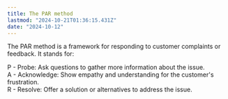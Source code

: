 ```yaml
---
title: The PAR method
lastmod: "2024-10-21T01:36:15.431Z"
date: "2024-10-12"
---
```


The PAR method is a framework for responding to customer complaints or feedback. It stands for:

P - Probe: Ask questions to gather more information about the issue.\
A - Acknowledge: Show empathy and understanding for the customer's frustration.\
R - Resolve: Offer a solution or alternatives to address the issue.
